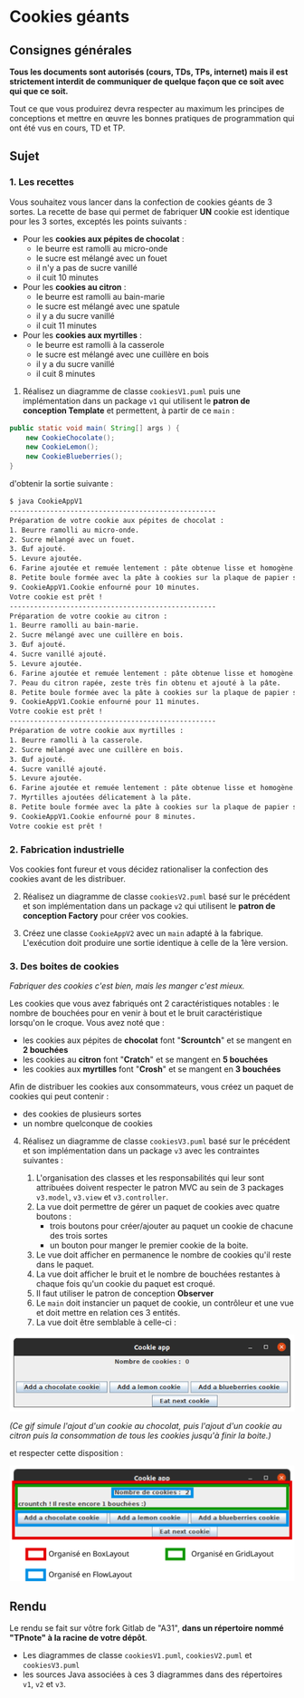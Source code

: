 Cookies géants
==============

Consignes générales
-------------------

**Tous les documents sont autorisés (cours, TDs, TPs, internet) mais il est strictement interdit de communiquer de quelque façon que ce soit avec qui que ce soit.**

Tout ce que vous produirez devra respecter au maximum les principes de conceptions et mettre en œuvre les bonnes pratiques de programmation qui ont été vus en cours, TD et TP. 

Sujet
-----

### 1. Les recettes

Vous souhaitez vous lancer dans la confection de cookies géants de 3 sortes. La recette de base qui permet de fabriquer **UN** cookie est identique pour les 3 sortes, exceptés les points suivants :

- Pour les **cookies aux pépites de chocolat** :
  - le beurre est ramolli au micro-onde
  - le sucre est mélangé avec un fouet
  - il n'y a pas de sucre vanillé
  - il cuit 10 minutes
- Pour les **cookies au citron** :
  - le beurre est ramolli au bain-marie
  - le sucre est mélangé avec une spatule
  - il y a du sucre vanillé
  - il cuit 11 minutes
- Pour les **cookies aux myrtilles** :
  - le beurre est ramolli à la casserole
  - le sucre est mélangé avec une cuillère en bois
  - il y a du sucre vanillé
  - il cuit 8 minutes

1. Réalisez un diagramme de classe `cookiesV1.puml` puis une implémentation dans un package `v1` qui utilisent le **patron de conception Template** et permettent, à partir de ce `main` :

```java
public static void main( String[] args ) {
	new CookieChocolate();
	new CookieLemon();
	new CookieBlueberries();
}
```
d'obtenir la sortie suivante :
```bash
$ java CookieAppV1
---------------------------------------------------
Préparation de votre cookie aux pépites de chocolat :
1. Beurre ramolli au micro-onde.
2. Sucre mélangé avec un fouet.
3. Œuf ajouté.
5. Levure ajoutée.
6. Farine ajoutée et remuée lentement : pâte obtenue lisse et homogène.
8. Petite boule formée avec la pâte à cookies sur la plaque de papier sulfurisé.
9. CookieAppV1.Cookie enfourné pour 10 minutes.
Votre cookie est prêt !
---------------------------------------------------
Préparation de votre cookie au citron :
1. Beurre ramolli au bain-marie.
2. Sucre mélangé avec une cuillère en bois.
3. Œuf ajouté.
4. Sucre vanillé ajouté.
5. Levure ajoutée.
6. Farine ajoutée et remuée lentement : pâte obtenue lisse et homogène.
7. Peau du citron rapée, zeste très fin obtenu et ajouté à la pâte.
8. Petite boule formée avec la pâte à cookies sur la plaque de papier sulfurisé.
9. CookieAppV1.Cookie enfourné pour 11 minutes.
Votre cookie est prêt !
---------------------------------------------------
Préparation de votre cookie aux myrtilles :
1. Beurre ramolli à la casserole.
2. Sucre mélangé avec une cuillère en bois.
3. Œuf ajouté.
4. Sucre vanillé ajouté.
5. Levure ajoutée.
6. Farine ajoutée et remuée lentement : pâte obtenue lisse et homogène.
7. Myrtilles ajoutées délicatement à la pâte.
8. Petite boule formée avec la pâte à cookies sur la plaque de papier sulfurisé.
9. CookieAppV1.Cookie enfourné pour 8 minutes.
Votre cookie est prêt !
```

### 2. Fabrication industrielle

Vos cookies font fureur et vous décidez rationaliser la confection des cookies avant de les distribuer.

2. Réalisez un diagramme de classe `cookiesV2.puml` basé sur le précédent et son implémentation dans un package `v2` qui utilisent le **patron de conception Factory** pour créer vos cookies.

3. Créez une classe `CookieAppV2` avec un `main` adapté à la fabrique. L'exécution doit produire une sortie identique à celle de la 1ère version.

### 3. Des boites de cookies

*Fabriquer des cookies c'est bien, mais les manger c'est mieux.*

Les cookies que vous avez fabriqués ont 2 caractéristiques notables : le nombre de bouchées pour en venir à bout et le bruit caractéristique lorsqu'on le croque. Vous avez noté que :

- les cookies aux pépites de **chocolat** font "**Scrountch**" et se mangent en **2 bouchées** 
- les cookies au **citron** font "**Cratch**" et se mangent en **5 bouchées**
- les cookies aux **myrtilles** font "**Crosh**" et se mangent en **3 bouchées**

Afin de distribuer les cookies aux consommateurs, vous créez un paquet de cookies qui peut contenir :

- des cookies de plusieurs sortes
- un nombre quelconque de cookies

4. Réalisez un diagramme de classe `cookiesV3.puml` basé sur le précédent et son implémentation dans un package `v3` avec les contraintes suivantes :

   1. L'organisation des classes et les responsabilités qui leur sont attribuées doivent respecter le patron MVC au sein de 3 packages `v3.model`, `v3.view` et `v3.controller`.
   2. La vue doit permettre de gérer un paquet de cookies avec quatre boutons :
      - trois boutons pour créer/ajouter au paquet un cookie de chacune des trois sortes
      - un bouton pour manger le premier cookie de la boite.
   3. Le vue doit afficher en permanence le nombre de cookies qu'il reste dans le paquet.
   4. La vue doit afficher le bruit et le nombre de bouchées restantes à chaque fois qu'un cookie du paquet est croqué.
   5. Il faut utiliser le patron de conception **Observer**
   6. Le `main` doit instancier un paquet de cookie, un contrôleur et une vue et doit mettre en relation ces 3 entités.
   7. La vue doit être semblable à celle-ci :

![](img/window.gif)

*(Ce gif simule l'ajout d'un cookie au chocolat, puis l'ajout d'un cookie au citron puis la consommation de tous les cookies jusqu'à finir la boite.)*

et respecter cette disposition :

![](img/layouts.svg)

Rendu
-----

Le rendu se fait sur vôtre fork Gitlab de "A31", **dans un répertoire nommé "TPnote" à la racine de votre dépôt**.

- Les diagrammes de classe `cookiesV1.puml`, `cookiesV2.puml` et `cookiesV3.puml`
- les sources Java associées à ces 3 diagrammes dans des répertoires `v1`, `v2` et `v3`.
